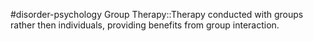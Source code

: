 #disorder-psychology 
Group Therapy::Therapy conducted with groups rather then individuals, providing benefits from group interaction.